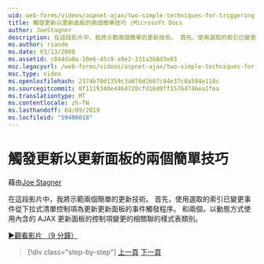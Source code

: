 ```yaml
---
uid: web-forms/videos/aspnet-ajax/two-simple-techniques-for-triggering-updates-to-update-panels
title: 觸發更新以更新面板的兩個簡單技巧 |Microsoft Docs
author: JoeStagner
description: 在這段影片中，我將示範兩個簡單的更新技術。 首先，使用選取的索引已變更事件從下拉式清單控制項為事件三角函數...
ms.author: riande
ms.date: 03/13/2008
ms.assetid: c844da8a-10e6-45c9-a9e2-331a3b8d3e03
msc.legacyurl: /web-forms/videos/aspnet-ajax/two-simple-techniques-for-triggering-updates-to-update-panels
msc.type: video
ms.openlocfilehash: 2374b70d1359c3a070d2b07c84e37c0a504e118c
ms.sourcegitcommit: 0f1119340e4464720cfd16d0ff15764746ea1fea
ms.translationtype: MT
ms.contentlocale: zh-TW
ms.lasthandoff: 04/09/2019
ms.locfileid: "59400018"
---
```

# <a name="two-simple-techniques-for-triggering-updates-to-update-panels"></a>觸發更新以更新面板的兩個簡單技巧

藉由[Joe Stagner](https://github.com/JoeStagner)

在這段影片中，我將示範兩個簡單的更新技術。 首先，使用選取的索引已變更事件從下拉式清單控制項為更新更新面板的事件觸發程序。 和兩個，以動態方式使用內含的 AJAX 更新面板的控制項變更的相關聯的樣式表類別。

[&#9654;觀看影片 （9 分鐘）](https://channel9.msdn.com/Blogs/ASP-NET-Site-Videos/two-simple-techniques-for-triggering-updates-to-update-panels)

> [!div class="step-by-step"]
> [上一頁](how-do-i-retrieve-values-from-server-side-ajax-controls.md)
> [下一頁](use-aspnet-ajax-cascading-drop-down-control-to-access-a-database.md)
